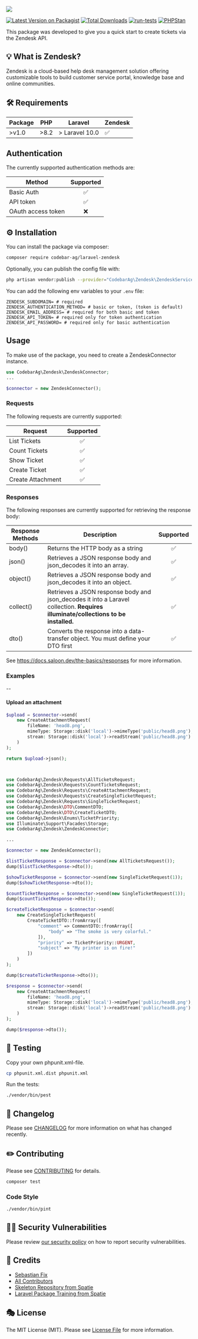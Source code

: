 <img src="https://banners.beyondco.de/Laravel%20Zendesk.png?theme=light&packageManager=composer+require&packageName=codebar-ag%2Flaravel-zendesk&pattern=circuitBoard&style=style_2&description=A+Laravel+Zendesk+integration.&md=1&showWatermark=1&fontSize=150px&images=home&widths=500&heights=500">

[![Latest Version on Packagist](https://img.shields.io/packagist/v/codebar-ag/laravel-zendesk.svg?style=flat-square)](https://packagist.org/packages/codebar-ag/laravel-zendesk)
[![Total Downloads](https://img.shields.io/packagist/dt/codebar-ag/laravel-zendesk.svg?style=flat-square)](https://packagist.org/packages/codebar-ag/laravel-zendesk)
[![run-tests](https://github.com/codebar-ag/laravel-zendesk/actions/workflows/run-tests.yml/badge.svg)](https://github.com/codebar-ag/laravel-zendesk/actions/workflows/run-tests.yml)
[![PHPStan](https://github.com/codebar-ag/laravel-zendesk/actions/workflows/phpstan.yml/badge.svg)](https://github.com/codebar-ag/laravel-zendesk/actions/workflows/phpstan.yml)

This package was developed to give you a quick start to create tickets via the Zendesk API.

## 💡 What is Zendesk?

Zendesk is a cloud-based help desk management solution offering customizable tools to build customer service portal,
knowledge base and online communities.

## 🛠 Requirements

| Package 	 | PHP 	 | Laravel 	      | Zendesk 	 |
|-----------|-------|----------------|-----------|
| >v1.0     | >8.2  | > Laravel 10.0 | ✅         |

## Authentication

The currently supported authentication methods are:

| Method 	           | Supported 	 |
|--------------------|:-----------:|
| Basic Auth         |      ✅      |
| API token          |      ✅      |
| OAuth access token |      ❌      |

## ⚙️ Installation

You can install the package via composer:

```bash
composer require codebar-ag/laravel-zendesk
```

Optionally, you can publish the config file with:

```bash
php artisan vendor:publish --provider="CodebarAg\Zendesk\ZendeskServiceProvider" --tag="config"
```

You can add the following env variables to your `.env` file:

```dotenv
ZENDESK_SUBDOMAIN= # required
ZENDESK_AUTHENTICATION_METHOD= # basic or token, (token is default)
ZENDESK_EMAIL_ADDRESS= # required for both basic and token
ZENDESK_API_TOKEN= # required only for token authentication
ZENDESK_API_PASSWORD= # required only for basic authentication
```

## Usage

To make use of the package, you need to create a ZendeskConnector instance.

```php
use CodebarAg\Zendesk\ZendeskConnector;
...

$connector = new ZendeskConnector();

````

### Requests

The following requests are currently supported:

| Request 	         | Supported 	 |
|-------------------|:-----------:|
| List Tickets      |      ✅      |
| Count Tickets     |      ✅      |
| Show Ticket       |      ✅      |
| Create Ticket     |      ✅      |
| Create Attachment |      ✅      |

### Responses

The following responses are currently supported for retrieving the response body:

| Response Methods	 | Description                                                                                                                        | Supported 	 |
|----------------|------------------------------------------------------------------------------------------------------------------------------------|:-----------:|
| body()         | Returns the HTTP body as a string                                                                                                  |      ✅      |
| json()         | Retrieves a JSON response body and json_decodes it into an array.                                                                  |      ✅      |
| object()       | Retrieves a JSON response body and json_decodes it into an object.                                                                 |      ✅      |
| collect()      | Retrieves a JSON response body and json_decodes it into a Laravel collection. **Requires illuminate/collections to be installed.** |      ✅      |
| dto()          | Converts the response into a data-transfer object. You must define your DTO first                                                  |      ✅      |

See https://docs.saloon.dev/the-basics/responses for more information.

### Examples
--
#### Upload an attachment

```php
$upload = $connector->send(
    new CreateAttachmentRequest(
        fileName: 'head8.png',
        mimeType: Storage::disk('local')->mimeType('public/head8.png'),
        stream: Storage::disk('local')->readStream('public/head8.png')
    )
);

return $upload->json();
````

```json

```


```php

use CodebarAg\Zendesk\Requests\AllTicketsRequest;
use CodebarAg\Zendesk\Requests\CountTicketsRequest;
use CodebarAg\Zendesk\Requests\CreateAttachmentRequest;
use CodebarAg\Zendesk\Requests\CreateSingleTicketRequest;
use CodebarAg\Zendesk\Requests\SingleTicketRequest;
use CodebarAg\Zendesk\DTO\CommentDTO;
use CodebarAg\Zendesk\DTO\CreateTicketDTO;
use CodebarAg\Zendesk\Enums\TicketPriority;
use Illuminate\Support\Facades\Storage;
use CodebarAg\Zendesk\ZendeskConnector;

...

$connector = new ZendeskConnector();

$listTicketResponse = $connector->send(new AllTicketsRequest());
dump($listTicketResponse->dto());

$showTicketResponse = $connector->send(new SingleTicketRequest(1));
dump($showTicketResponse->dto());

$countTicketResponse = $connector->send(new SingleTicketRequest(1));
dump($countTicketResponse->dto());

$createTicketResponse = $connector->send(
    new CreateSingleTicketRequest(
        CreateTicketDTO::fromArray([
            "comment" => CommentDTO::fromArray([
                "body" => "The smoke is very colorful."
            ]),
            "priority" => TicketPriority::URGENT,
            "subject" => "My printer is on fire!"
        ])
    )
);

dump($createTicketResponse->dto());

$response = $connector->send(
    new CreateAttachmentRequest(
        fileName: 'head8.png',
        mimeType: Storage::disk('local')->mimeType('public/head8.png'),
        stream: Storage::disk('local')->readStream('public/head8.png')
    )
);

dump($response->dto());
```

## 🚧 Testing

Copy your own phpunit.xml-file.

```bash
cp phpunit.xml.dist phpunit.xml
```

Run the tests:

```bash
./vendor/bin/pest
```

## 📝 Changelog

Please see [CHANGELOG](CHANGELOG.md) for more information on what has changed recently.

## ✏️ Contributing

Please see [CONTRIBUTING](.github/CONTRIBUTING.md) for details.

```bash
composer test
```

### Code Style

```bash
./vendor/bin/pint
```

## 🧑‍💻 Security Vulnerabilities

Please review [our security policy](.github/SECURITY.md) on how to report security vulnerabilities.

## 🙏 Credits

- [Sebastian Fix](https://github.com/StanBarrows)
- [All Contributors](../../contributors)
- [Skeleton Repository from Spatie](https://github.com/spatie/package-skeleton-laravel)
- [Laravel Package Training from Spatie](https://spatie.be/videos/laravel-package-training)

## 🎭 License

The MIT License (MIT). Please see [License File](LICENSE.md) for more information.
